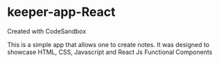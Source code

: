 # keeper-app-React
Created with CodeSandbox

This is a simple app that allows one to create
notes. It was designed to showcase HTML, CSS,
Javascript and React Js Functional Components
